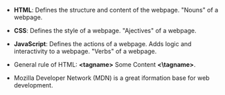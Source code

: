 * **HTML**: Defines the structure and content of the webpage. "Nouns" of a webpage.

* **CSS**: Defines the style of a webpage. "Ajectives" of a webpage.

* **JavaScript**: Defines the actions of a webpage. Adds logic and interactivity to a webpage. "Verbs" of a webpage.

* General rule of HTML: **\<tagname>** Some Content **<\tagname>**.

* Mozilla Developer Network (MDN) is a great iformation base for web development.
